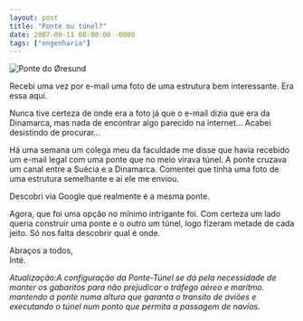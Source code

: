 ```yaml
---
layout: post
title: "Ponte ou túnel?"
date: 2007-09-11 08:00:00 -0000
tags: ["engenharia"]
---
```

<div class="gallery">
    <img src="https://static.abc.es/Media/201403/23/oresund--644x362.jpg" alt="Ponte do Øresund" title="Ponte do Øresund">
</div>

Recebi uma vez por e-mail uma foto de uma estrutura bem interessante. Era essa aqui.

Nunca tive certeza de onde era a foto já que o e-mail dizia que era da Dinamarca, mas nada de encontrar algo parecido na internet... Acabei desistindo de procurar...

Há uma semana um colega meu da faculdade me disse que havia recebido um e-mail legal com uma ponte que no meio virava túnel. A ponte cruzava um canal entre a Suécia e a Dinamarca. Comentei que tinha uma foto de uma estrutura semelhante e aí ele me enviou. 

Descobri via Google que realmente é a mesma ponte.

Agora, que foi uma opção no mínimo intrigante foi. Com certeza um lado queria construir uma ponte e o outro um túnel, logo fizeram metade de cada jeito. Só nos falta descobrir qual é onde.

Abraços a todos,  
Inté.

*Atualização:A configuração da Ponte-Túnel se dá pela necessidade de manter os gabaritos para não prejudicar o tráfego aéreo e marítmo. mantendo a ponte numa altura que garanta o transito de aviões e executando o túnel num ponto que permita a passagem de navios.*